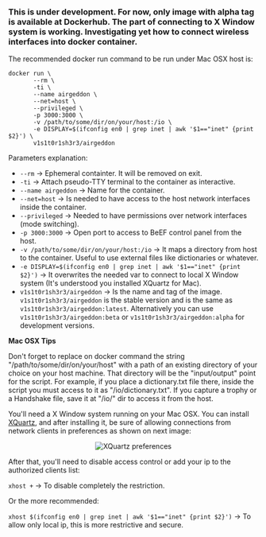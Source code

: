 ### This is under development. For now, only image with alpha tag is available at Dockerhub. The part of connecting to X Window system is working. Investigating yet how to connect wireless interfaces into docker container.

The recommended docker run command to be run under Mac OSX host is:

```
docker run \
       --rm \
       -ti \
       --name airgeddon \
       --net=host \
       --privileged \
       -p 3000:3000 \
       -v /path/to/some/dir/on/your/host:/io \
       -e DISPLAY=$(ifconfig en0 | grep inet | awk '$1=="inet" {print $2}') \
       v1s1t0r1sh3r3/airgeddon
```

Parameters explanation:

 - `--rm` -> Ephemeral containter. It will be removed on exit.
 - `-ti` -> Attach pseudo-TTY terminal to the container as interactive.
 - `--name airgeddon` -> Name for the container.
 - `--net=host` -> Is needed to have access to the host network interfaces inside the container.
 - `--privileged` -> Needed to have permissions over network interfaces (mode switching).
 - `-p 3000:3000` -> Open port to access to BeEF control panel from the host.
 - `-v /path/to/some/dir/on/your/host:/io` -> It maps a directory from host to the container. Useful to use external files like dictionaries or whatever.
 - `-e DISPLAY=$(ifconfig en0 | grep inet | awk '$1=="inet" {print $2}')` -> It overwrites the needed var to connect to local X Window system (It's understood you installed XQuartz for Mac).
 - `v1s1t0r1sh3r3/airgeddon` -> Is the name and tag of the image. `v1s1t0r1sh3r3/airgeddon` is the stable version and is the same as `v1s1t0r1sh3r3/airgeddon:latest`. Alternatively you can use `v1s1t0r1sh3r3/airgeddon:beta` or `v1s1t0r1sh3r3/airgeddon:alpha` for development versions.

**Mac OSX Tips**

Don't forget to replace on docker command the string "/path/to/some/dir/on/your/host" with a path of an existing directory of your choice on your host machine. That directory will be the "input/output" point for the script. For example, if you place a dictionary.txt file there, inside the script you must access to it as "/io/dictionary.txt". If you capture a trophy or a Handshake file, save it at "/io/" dir to access it from the host.

You'll need a X Window system running on your Mac OSX. You can install [XQuartz], and after installing it, be sure of allowing connections from network clients in preferences as shown on next image:
<p align="center">
	<img src="https://raw.githubusercontent.com/v1s1t0r1sh3r3/airgeddon/docker/imgs/wiki/x11_preferences_xquartz.png" title="XQuartz preferences">
</p>

After that, you'll need to disable access control or add your ip to the authorized clients list:

`xhost +` -> To disable completely the restriction.

Or the more recommended:

`xhost $(ifconfig en0 | grep inet | awk '$1=="inet" {print $2}')` -> To allow only local ip, this is more restrictive and secure.

[XQuartz]: https://www.xquartz.org/